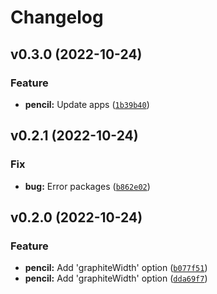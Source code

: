 # Changelog

<!--next-version-placeholder-->

## v0.3.0 (2022-10-24)
### Feature
* **pencil:** Update apps ([`1b39b40`](https://github.com/thuongnn/github-actions-learning-python/commit/1b39b40f13a289c6a6501e5ea708a76e41a92d58))

## v0.2.1 (2022-10-24)
### Fix
* **bug:** Error packages ([`b862e02`](https://github.com/thuongnn/github-actions-learning-python/commit/b862e02dc1d4f9b18769cd9e81ef4171d67f5dfc))

## v0.2.0 (2022-10-24)
### Feature
* **pencil:** Add 'graphiteWidth' option ([`b077f51`](https://github.com/thuongnn/github-actions-learning-python/commit/b077f517e7cc971985400a95fc946a36d8a58b26))
* **pencil:** Add 'graphiteWidth' option ([`dda69f7`](https://github.com/thuongnn/github-actions-learning-python/commit/dda69f79b011b6274bd97472e070cb4116508461))
